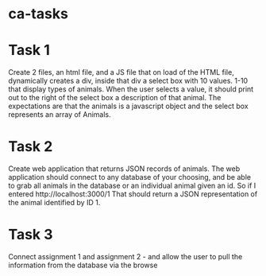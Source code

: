 # ca-tasks

# Task 1
Create 2 files, an html file, and a JS file that on load of the HTML file, dynamically creates a div, inside that div a select box with 10 values. 1-10 that display types of animals. When the user selects a value, it should print out to the right of the select box a description of that animal. The expectations are that the animals is a javascript object and the select box represents an array of Animals.

# Task 2
Create web application that returns JSON records of animals. The web application should connect to any database of your choosing, and be able to grab all animals in the database or an individual animal given an id. So if I entered http://localhost:3000/1 That should return a JSON representation of the animal identified by ID 1.

# Task 3
Connect assignment 1 and assignment 2 - and allow the user to pull the information from the database via the browse
